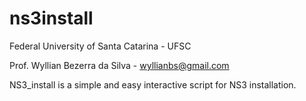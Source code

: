 # ns3install

Federal University of Santa Catarina - UFSC

Prof. Wyllian Bezerra da Silva - wyllianbs@gmail.com
 
NS3_install is a simple and easy interactive script for NS3 installation.
